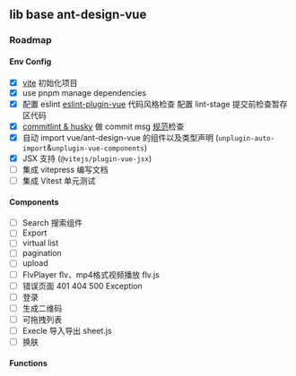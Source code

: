 ## lib base ant-design-vue  

### Roadmap  

#### Env Config  

- [x] [vite](https://vitejs.cn/) 初始化项目
- [x] use pnpm manage dependencies  
- [x] 配置 eslint [eslint-plugin-vue](https://eslint.vuejs.org/rules/) 代码风格检查 配置 lint-stage 提交前检查暂存区代码  
- [x] [commitlint & husky](https://commitlint.js.org/#/guides-local-setup) 做 commit msg [规范](https://github.com/conventional-changelog/commitlint/#what-is-commitlint)检查   
- [x] 自动 import vue/ant-design-vue 的组件以及类型声明 (`unplugin-auto-import`&`unplugin-vue-components`)  
- [x] JSX 支持 (`@vitejs/plugin-vue-jsx`)  
- [ ] 集成 vitepress 编写文档  
- [ ] 集成 Vitest 单元测试  

#### Components  

- [ ] Search 搜索组件   
- [ ] Export  
- [ ] virtual list  
- [ ] pagination  
- [ ] upload  
- [ ] FlvPlayer  flv、mp4格式视频播放 flv.js
- [ ] 错误页面 401 404 500 Exception  
- [ ] 登录  
- [ ] 生成二维码  
- [ ] 可拖拽列表  
- [ ] Execle 导入导出 sheet.js  
- [ ] 换肤
#### Functions  